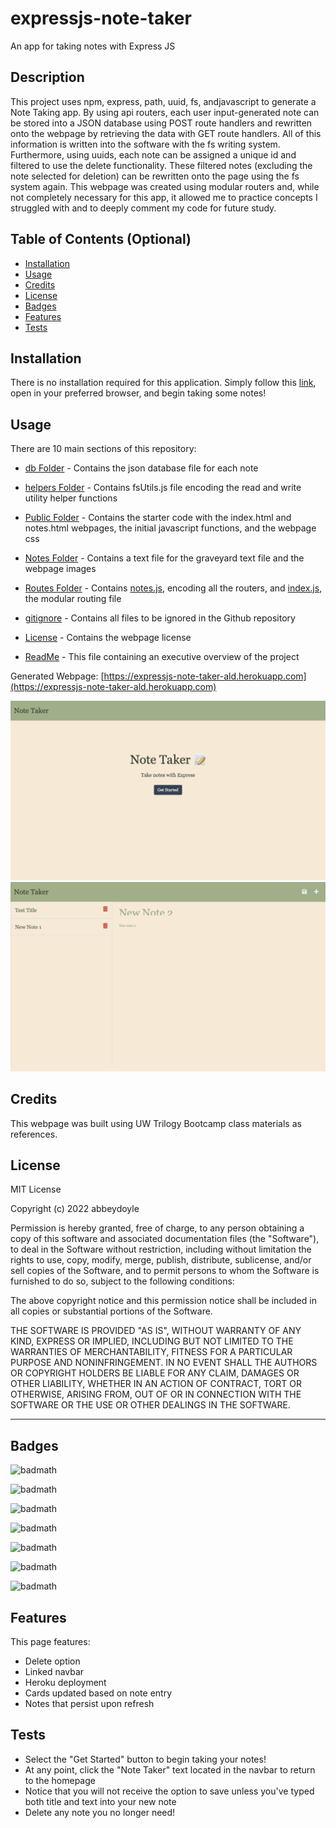 # expressjs-note-taker
An app for taking notes with Express JS


## Description

This project uses npm, express, path, uuid, fs, andjavascript to generate a Note Taking app. By using api routers, each user input-generated note can be stored into a JSON database using POST route handlers and rewritten onto the webpage by retrieving the data with GET route handlers. All of this information is written into the software with the fs writing system. Furthermore, using uuids, each note can be assigned a unique id and filtered to use the delete functionality. These filtered notes (excluding the note selected for deletion) can be rewritten onto the page using the fs system again. This webpage was created using modular routers and, while not completely necessary for this app, it allowed me to practice concepts I struggled with and to deeply comment my code for future study.

<!-- Provide a short description explaining the what, why, and how of your project. Use the following questions as a guide:

- What was your motivation?
- Why did you build this project? (Note: the answer is not "Because it was a homework assignment.")
- What problem does it solve?
- What did you learn? -->

## Table of Contents (Optional)

<!-- If your README is long, add a table of contents to make it easy for users to find what they need. -->

- [Installation](#installation)
- [Usage](#usage)
- [Credits](#credits)
- [License](#license)
- [Badges](#badges)
- [Features](#features)
- [Tests](#tests)

## Installation

There is no installation required for this application. Simply follow this [link](https://expressjs-note-taker-ald.herokuapp.com), open in your preferred browser, and begin taking some notes!
<!-- What are the steps required to install your project? Provide a step-by-step description of how to get the development environment running. -->


## Usage

There are 10 main sections of this repository:

- [db Folder](https://github.com/abbeydoyle/expressjs-note-taker/tree/main/db) - Contains the json database file for each note

- [helpers Folder](https://github.com/abbeydoyle/expressjs-note-taker/tree/main/helpers) - Contains fsUtils.js file encoding the read and write utility helper functions

- [Public Folder](https://github.com/abbeydoyle/expressjs-note-taker/tree/main/public) - Contains the starter code with the index.html and notes.html webpages, the initial javascript functions, and the webpage css

- [Notes Folder](https://github.com/abbeydoyle/expressjs-note-taker/tree/main/notes) - Contains a text file for the graveyard text file and the webpage images

- [Routes Folder](https://github.com/abbeydoyle/expressjs-note-taker/tree/main/routes) - Contains [notes.js](https://github.com/abbeydoyle/expressjs-note-taker/blob/main/routes/notes.js), encoding all the routers, and [index.js](https://github.com/abbeydoyle/expressjs-note-taker/blob/main/routes/index.js), the modular routing file

- [gitignore](https://github.com/abbeydoyle/expressjs-note-taker/blob/main/.gitignore) - Contains all files to be ignored in the Github repository

- [License](https://github.com/abbeydoyle/expressjs-note-taker/blob/main/LICENSE) - Contains the webpage license

- [ReadMe](https://github.com/abbeydoyle/expressjs-note-taker/blob/main/README.md) - This file containing an executive overview of the project

Generated Webpage: [https://expressjs-note-taker-ald.herokuapp.com](https://expressjs-note-taker-ald.herokuapp.com)

![Homepage](./notes/indexhtml.png)
![Notes page](./notes/noteshtml.png)


<!-- Provide instructions and examples for use. Include screenshots as needed.

To add a screenshot, create an `assets/images` folder in your repository and upload your screenshot to it. Then, using the relative filepath, add it to your README using the following syntax:

    ```md
    ![alt text](assets/images/screenshot.png)
    ``` -->

## Credits

This webpage was built using UW Trilogy Bootcamp class materials as references.


## License

MIT License

Copyright (c) 2022 abbeydoyle

Permission is hereby granted, free of charge, to any person obtaining a copy of this software and associated documentation files (the "Software"), to deal in the Software without restriction, including without limitation the rights to use, copy, modify, merge, publish, distribute, sublicense, and/or sell copies of the Software, and to permit persons to whom the Software is furnished to do so, subject to the following conditions:

The above copyright notice and this permission notice shall be included in all copies or substantial portions of the Software.

THE SOFTWARE IS PROVIDED "AS IS", WITHOUT WARRANTY OF ANY KIND, EXPRESS OR IMPLIED, INCLUDING BUT NOT LIMITED TO THE WARRANTIES OF MERCHANTABILITY, FITNESS FOR A PARTICULAR PURPOSE AND NONINFRINGEMENT. IN NO EVENT SHALL THE AUTHORS OR COPYRIGHT HOLDERS BE LIABLE FOR ANY CLAIM, DAMAGES OR OTHER LIABILITY, WHETHER IN AN ACTION OF CONTRACT, TORT OR OTHERWISE, ARISING FROM, OUT OF OR IN CONNECTION WITH THE SOFTWARE OR THE USE OR OTHER DEALINGS IN THE SOFTWARE.

<!-- The last section of a high-quality README file is the license. This lets other developers know what they can and cannot do with your project. If you need help choosing a license, refer to [https://choosealicense.com/](https://choosealicense.com/). -->

---

<!-- 🏆 The previous sections are the bare minimum, and your project will ultimately determine the content of this document. You might also want to consider adding the following sections. -->

## Badges

![badmath](https://img.shields.io/github/repo-size/abbeydoyle/expressjs-note-taker?color=pink&style=plastic)

![badmath](https://img.shields.io/github/issues-closed-raw/abbeydoyle/expressjs-note-taker?color=pink&style=plastic)

![badmath](https://img.shields.io/github/issues-raw/abbeydoyle/expressjs-note-taker?color=pink&style=plastic)

![badmath](https://img.shields.io/github/license/abbeydoyle/expressjs-note-taker?color=pink&style=plastic)

![badmath](https://img.shields.io/github/commits-since/abbeydoyle/expressjs-note-taker/41cc708/main?color=pink&style=plastic)

![badmath](https://img.shields.io/github/last-commit/abbeydoyle/expressjs-note-taker?color=pink&style=plastic)

![badmath](https://img.shields.io/maintenance/yes/2022?color=pink&style=plastic)


<!-- ![badmath](https://img.shields.io/github/languages/top/lernantino/badmath)

Badges aren't necessary, per se, but they demonstrate street cred. Badges let other developers know that you know what you're doing. Check out the badges hosted by [shields.io](https://shields.io/). You may not understand what they all represent now, but you will in time. -->

## Features

This page features:

- Delete option
- Linked navbar
- Heroku deployment
- Cards updated based on note entry
- Notes that persist upon refresh



<!-- If your project has a lot of features, list them here. -->

<!-- ## How to Contribute

If you created an application or package and would like other developers to contribute it, you can include guidelines for how to do so. The [Contributor Covenant](https://www.contributor-covenant.org/) is an industry standard, but you can always write your own if you'd prefer. -->

## Tests

- Select the "Get Started" button to begin taking your notes!
- At any point, click the "Note Taker" text located in the navbar to return to the homepage
- Notice that you will not receive the option to save unless you've typed both title and text into your new note
- Delete any note you no longer need!
<!-- Go the extra mile and write tests for your application. Then provide examples on how to run them here. -->